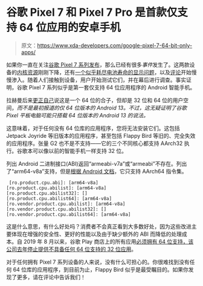 # 谷歌 Pixel 7 和 Pixel 7 Pro 是首款仅支持 64 位应用的安卓手机

> 原文：<https://www.xda-developers.com/google-pixel-7-64-bit-only-apps/>

如果你一直在关注[谷歌 Pixel 7 系列发布](https://www.xda-developers.com/google-pixel-7-hands-on/)，那么已经有很多*事件*发生了。这两款设备的[内核资源](https://www.xda-developers.com/google-pixel-7-7-pro-factory-images-kernel-source-code/)刚刚下降，还有[一个似乎耗尽电池寿命的显示问题](https://www.xda-developers.com/google-pixel-7-pro-display-problem/)，以及[评论](https://www.xda-developers.com/google-pixel-7-pro-camera-review/)开始慢慢渗入。随着人们接触到设备，用户开始测试它们，并在幕后进行调查。事实证明，谷歌 Pixel 7 系列似乎是第一套仅支持 64 位应用程序的 Android 智能手机。

拉赫曼后来[更正自己](https://twitter.com/MishaalRahman/status/1580586113328025600)说这是一个 64 位的合子，但却是 32 位和 64 位的用户空间，*而不是最初报道的仅 64 位版本的 Android 13。不过，这无疑证明了谷歌 Pixel 平板电脑可能只搭载 64 位版本的 Android 13 的说法。*

这意味着，对于任何没有 64 位库的应用程序，您将无法安装它们。这包括 Jetpack Joyride 等旧版本的应用程序，甚至包括 Flappy Bird 等旧的、完全失效的应用程序。张量 G2 也不是不支持——它的三个不同核心都支持 AArch32 执行。谷歌本可以像以前的智能手机一样支持 32 位。

列出 Android 二进制接口(ABI)返回“armeabi-v7a”或“armeabi”不存在。列出了“arm64-v8a”支持，但是[根据 Android 文档](https://developer.android.com/ndk/guides/abis)，它只支持 AArch64 指令集。

```
 [ro.product.cpu.abi]: [arm64-v8a]
[ro.product.cpu.abilist]: [arm64-v8a]
[ro.product.cpu.abilist32]: []
[ro.product.cpu.abilist64]: [arm64-v8a]
[ro.vendor.product.cpu.abilist]: [arm64-v8a]
[ro.vendor.product.cpu.abilist32]: []
[ro.vendor.product.cpu.abilist64]: [arm64-v8a] 
```

这是什么意思，有什么好处吗？消费者不会真正看到大多数好处，因为这些改进主要体现在增强的安全性、更好的性能以及由于缺少额外的 ABI 而降低的处理成本。自 2019 年 8 月以来，谷歌 Play 商店上的所有应用[必须拥有 64 位支持，该公司](https://www.xda-developers.com/google-play-stop-serving-native-apps-without-64-bit-cpu-support/)[去年停止提供不具备任何 64 位支持的 32 位应用](https://www.xda-developers.com/google-play-stop-serving-native-apps-without-64-bit-cpu-support/)。

对于任何拥有 Pixel 7 系列设备的人来说，没有什么可担心的。你很难找到没有任何 64 位库的应用程序，到目前为止，Flappy Bird 似乎是最受瞩目的。如果你发现了更多，请在评论中告诉我们！